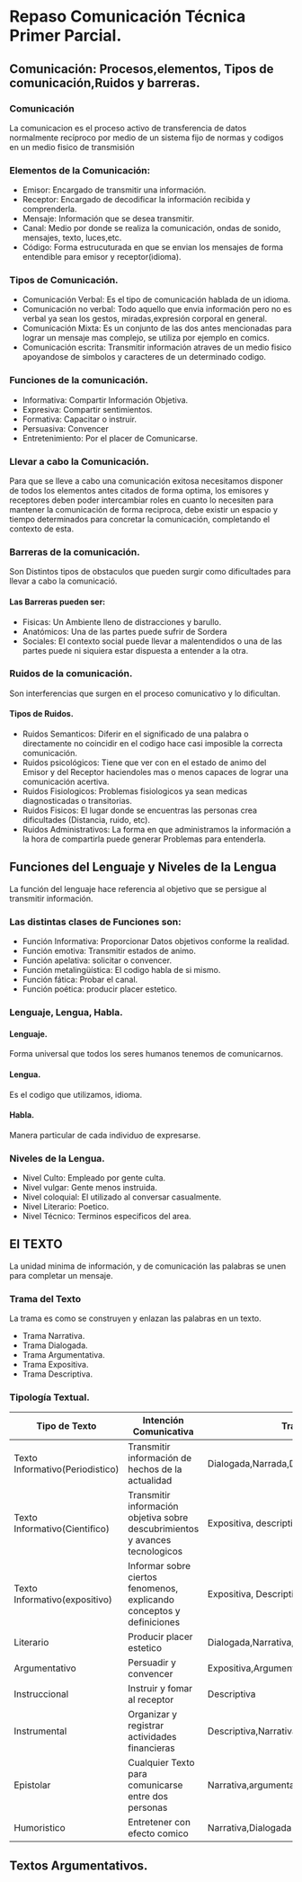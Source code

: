 # <h1> Repaso Comunicación Técnica Primer Parcial.
## <h2>Comunicación: Procesos,elementos, Tipos de comunicación,Ruidos y barreras.
### <h3>Comunicación
La comunicacion es el proceso activo de transferencia de datos normalmente recíproco por medio de un sistema fijo de normas y codigos en un medio fisico de transmisión
### <h3>Elementos de la Comunicación:
- Emisor: Encargado de transmitir una información.
- Receptor: Encargado de decodificar la información recibida y comprenderla.
- Mensaje: Información que se desea transmitir.
- Canal: Medio por donde se realiza la comunicación, ondas de sonido, mensajes, texto, luces,etc.
- Código: Forma estrucuturada en que se envian los mensajes de forma entendible para emisor y receptor(idioma).

### <h3> Tipos de Comunicación.
- Comunicación Verbal: Es el tipo de comunicación hablada de un idioma.
- Comunicación no verbal: Todo aquello que envia información pero no es verbal ya sean los gestos, miradas,expresión corporal en general.
- Comunicación Mixta: Es un conjunto de las dos antes mencionadas para lograr un mensaje mas complejo, se utiliza por ejemplo en comics.
- Comunicación escrita: Transmitir información atraves de un medio fisico apoyandose de simbolos y  caracteres de un determinado codigo.

### <h3> Funciones de la comunicación.
- Informativa: Compartir Información Objetiva.
- Expresiva: Compartir sentimientos.
- Formativa: Capacitar o instruir.
- Persuasiva: Convencer
- Entretenimiento: Por el placer de Comunicarse.
### <h3> Llevar a cabo la Comunicación.
Para que se lleve a cabo una comunicación exitosa necesitamos disponer de todos los elementos antes citados de forma optima, los emisores y receptores deben poder intercambiar roles en cuanto lo necesiten para mantener la comunicación de forma reciproca, debe existir un espacio y tiempo determinados para concretar la comunicación, completando el contexto de esta.

### <h3> Barreras de la comunicación.
Son Distintos tipos de obstaculos que pueden surgir como dificultades para llevar a cabo la comunicació.

#### <h4> Las Barreras pueden ser:
- Fisicas: Un Ambiente lleno de distracciones y barullo.
- Anatómicos: Una de las partes puede sufrir de Sordera
- Sociales: El contexto social puede llevar a malentendidos o una de las partes puede ni siquiera estar dispuesta a entender a la otra.

### <h3>Ruidos de la comunicación.
Son interferencias que surgen en el proceso comunicativo y lo dificultan.
#### <h4> Tipos de Ruidos.
- Ruidos Semanticos: Diferir en el significado de una palabra o directamente no coincidir en el codigo hace casi imposible la correcta comunicación.
- Ruidos psicológicos: Tiene que ver con en el estado de animo del Emisor y del Receptor haciendoles mas o menos capaces de lograr una comunicación acertiva.
- Ruidos Fisiologicos: Problemas fisiologicos ya sean medicas diagnosticadas o transitorias.
- Ruidos Fisicos: El lugar donde se encuentras las personas crea dificultades (Distancia, ruido, etc).
- Ruidos Administrativos: La forma en que administramos la información a la hora de compartirla puede generar Problemas para entenderla.

## <h2> Funciones del Lenguaje y Niveles de la Lengua
La función del lenguaje hace referencia al objetivo que se persigue al transmitir información.
### <h3> Las distintas clases de Funciones son:
- Función Informativa: Proporcionar Datos objetivos conforme la realidad.
- Función emotiva: Transmitir estados de animo.
- Función apelativa: solicitar o convencer.
- Función metalingüística: El codigo habla de si mismo.
- Función fática: Probar el canal.
- Función poética: producir placer estetico.

### <h3> Lenguaje, Lengua, Habla.
#### <h4> Lenguaje.
Forma universal que todos los seres humanos tenemos de comunicarnos.
#### <h4> Lengua.
Es el codigo que utilizamos, idioma.
#### <h4> Habla.
Manera particular de cada individuo de expresarse.

### <h3> Niveles de la Lengua.
- Nivel Culto: Empleado por gente culta.
- Nivel vulgar: Gente menos instruida.
- Nivel coloquial: El utilizado al conversar casualmente.
- Nivel Literario: Poetico.
- Nivel Técnico: Terminos especificos del area.

## <h2> El TEXTO
La unidad minima de información, y de comunicación las palabras se unen para completar un mensaje.
### <h3> Trama del Texto
La trama es como se construyen y enlazan las palabras en un texto.
- Trama Narrativa.
- Trama Dialogada.
- Trama Argumentativa.
- Trama Expositiva.
- Trama Descriptiva.
### <h3> Tipología Textual.
| Tipo de Texto | Intención Comunicativa | Trama |Ejemplos|
|---------------|------------------------|-------|--------|
|Texto Informativo(Periodistico)|Transmitir información de hechos de la actualidad|Dialogada,Narrada,Descriptiva,Expositiva|Entrevistas,Cronica,Noticia,etc.|
|Texto Informativo(Cientifico)| Transmitir información objetiva sobre descubrimientos y avances tecnologicos|Expositiva, descriptiva|Tesis, Textos de divulgación, relato historico|
|Texto Informativo(expositivo)| Informar sobre ciertos fenomenos, explicando conceptos y definiciones| Expositiva, Descriptiva| Libros Academicos(Matematicas,Ciencias,Lengua),Memorandum,Informe|
|Literario| Producir placer estetico|Dialogada,Narrativa, descriptiva| Novelas, Cuentos, Fabulas|
|Argumentativo|Persuadir y convencer|Expositiva,Argumentativa|Propaganda, Textos Publicitarios|horóscopo|
|Instruccional|Instruir y fomar al receptor|Descriptiva|Manuales,tutoriales,recetas|
|Instrumental|Organizar y registrar actividades financieras|Descriptiva,Narrativa|Cheques,actas,Pagare|
|Epistolar|Cualquier Texto para comunicarse entre dos personas|Narrativa,argumentativa|Cartas,Mensajes,esquela|
|Humoristico|Entretener con efecto comico|Narrativa,Dialogada|Comics,Chistes,grafitis|

## <h2> Textos Argumentativos.



